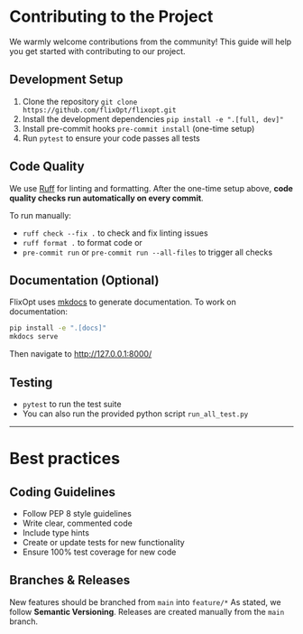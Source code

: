 # Contributing to the Project

We warmly welcome contributions from the community! This guide will help you get started with contributing to our project.

## Development Setup
1. Clone the repository `git clone https://github.com/flixOpt/flixopt.git`
2. Install the development dependencies `pip install -e ".[full, dev]"`
3. Install pre-commit hooks `pre-commit install` (one-time setup)
4. Run `pytest` to ensure your code passes all tests

## Code Quality
We use [Ruff](https://github.com/astral-sh/ruff) for linting and formatting. After the one-time setup above, **code quality checks run automatically on every commit**.

To run manually:
- `ruff check --fix .` to check and fix linting issues
- `ruff format .` to format code or
- `pre-commit run` or `pre-commit run --all-files` to trigger all checks

## Documentation (Optional)
FlixOpt uses [mkdocs](https://www.mkdocs.org/) to generate documentation.
To work on documentation:
```bash
pip install -e ".[docs]"
mkdocs serve
```
Then navigate to http://127.0.0.1:8000/

## Testing
- `pytest` to run the test suite
- You can also run the provided python script `run_all_test.py`

---
# Best practices

## Coding Guidelines

- Follow PEP 8 style guidelines
- Write clear, commented code
- Include type hints
- Create or update tests for new functionality
- Ensure 100% test coverage for new code

## Branches & Releases
New features should be branched from `main` into `feature/*`
As stated, we follow **Semantic Versioning**. Releases are created manually from the `main` branch.
